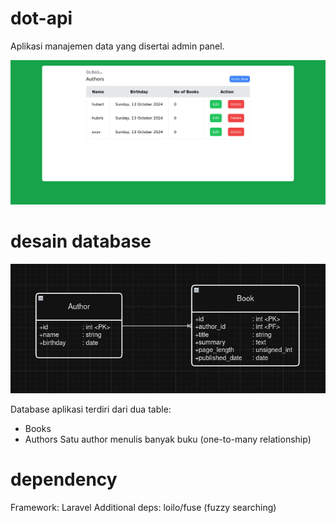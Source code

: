 # dot-api
Aplikasi manajemen data yang disertai admin panel.

![Admin panel](screenshot.png)

# desain database
![Database Design](dot_api-db_diagram.jpg)

Database aplikasi terdiri dari dua table:
- Books
- Authors
Satu author menulis banyak buku (one-to-many relationship)

# dependency
Framework: Laravel
Additional deps: loilo/fuse (fuzzy searching)
